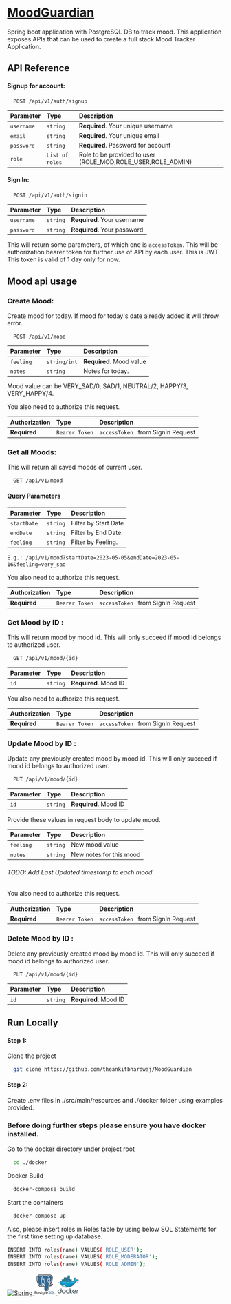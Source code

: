 # [MoodGuardian](https://moodguardian-api.onrender.com/)
Spring boot application with PostgreSQL DB to track mood. 
This application exposes APIs that can be used to create a full stack Mood Tracker Application.
## API Reference

#### Signup for account:

```http
  POST /api/v1/auth/signup
```

| Parameter | Type     | Description                |
| :-------- | :------- | :------------------------- |
| `username` | `string` | **Required**. Your unique username |
| `email` | `string` | **Required**. Your unique email |
| `password` | `string` | **Required**. Password  for account |
| `role` | `List of roles` |  Role to be provided to user (ROLE_MOD,ROLE_USER,ROLE_ADMIN) |

#### Sign In:

```http
  POST /api/v1/auth/signin
```

| Parameter | Type     | Description                       |
| :-------- | :------- | :-------------------------------- |
| `username`      | `string` | **Required**. Your username |
| `password`      | `string` | **Required**. Your password |

This will return some parameters, of which one is `accessToken`. This will be authorization bearer token for further use of API by each user. This is JWT. This token is valid of 1 day only for now.

## Mood api usage

### Create Mood:
Create mood for today. If mood for today's date already added it will throw error.

```http
  POST /api/v1/mood
```
| Parameter | Type         | Description                       |
| :-------- |:-------------| :-------------------------------- |
| `feeling`      | `string/int` | **Required**. Mood value |
| `notes`      | `string`     |  Notes for today. |

Mood value can be VERY_SAD/0, SAD/1, NEUTRAL/2, HAPPY/3, VERY_HAPPY/4.

You also need to authorize this request.

| Authorization | Type     | Description                       |
| :-------- | :------- | :-------------------------------- |
| **Required**      | `Bearer Token` | `accessToken ` from SignIn Request |


### Get all Moods:
This will return all saved moods of current user.

```http
  GET /api/v1/mood
```

#### Query Parameters

| Parameter   | Type     | Description          |
|:------------| :------- |:---------------------|
| `startDate` | `string` | Filter by Start Date |
| `endDate`   | `string` | Filter by End Date.  |
| `feeling`   | `string` | Filter by Feeling.   |

```
E.g.: /api/v1/mood?startDate=2023-05-05&endDate=2023-05-16&feeling=very_sad
```

You also need to authorize this request.

| Authorization | Type     | Description                       |
| :-------- | :------- | :-------------------------------- |
| **Required**      | `Bearer Token` | `accessToken ` from SignIn Request |

### Get Mood by ID :
This will return mood by mood id. This will only succeed if mood id belongs to authorized user.

```http
  GET /api/v1/mood/{id}
```

| Parameter | Type     | Description                       |
| :-------- | :------- | :-------------------------------- |
| `id`      | `string` | **Required**. Mood ID |

You also need to authorize this request.

| Authorization | Type     | Description                       |
| :-------- | :------- | :-------------------------------- |
| **Required**      | `Bearer Token` | `accessToken ` from SignIn Request |

### Update Mood by ID :
Update any previously created mood by mood id. This will only succeed if mood id belongs to authorized user.

```http
  PUT /api/v1/mood/{id}
```
| Parameter | Type     | Description                       |
| :-------- | :------- | :-------------------------------- |
| `id`      | `string` | **Required**. Mood ID |

Provide these values in request body to update mood.

| Parameter | Type     | Description             |
| :-------- | :------- |:------------------------|
| `feeling`      | `string` | New mood value          |
| `notes`      | `string` | New notes for this mood |


###### TODO: Add Last Updated timestamp to each mood. 

You also need to authorize this request.

| Authorization | Type     | Description                       |
| :-------- | :------- | :-------------------------------- |
| **Required**      | `Bearer Token` | `accessToken ` from SignIn Request |

### Delete Mood by ID :
Delete any previously created mood by mood id. This will only succeed if mood id belongs to authorized user.

```http
  PUT /api/v1/mood/{id}
```
| Parameter | Type     | Description                       |
| :-------- | :------- | :-------------------------------- |
| `id`      | `string` | **Required**. Mood ID |



## Run Locally

#### Step 1: 
Clone the project

```bash
  git clone https://github.com/theankitbhardwaj/MoodGuardian
```

#### Step 2: 
Create .env files in ./src/main/resources and ./docker folder using examples provided.


### Before doing further steps please ensure you have docker installed.

Go to the docker directory under project root

```bash
  cd ./docker
```

Docker Build

```bash
  docker-compose build
```

Start the containers

```bash
  docker-compose up
```

Also, please insert roles in Roles table by using below SQL Statements for the first time setting up database.
```bash
INSERT INTO roles(name) VALUES('ROLE_USER');
INSERT INTO roles(name) VALUES('ROLE_MODERATOR');
INSERT INTO roles(name) VALUES('ROLE_ADMIN');
```
<a href="https://spring.io/" target="blank">
<img style="float: middle" src="https://www.vectorlogo.zone/logos/springio/springio-icon.svg" alt="Spring" height="50" width="50" />
</a>
<a href="https://www.postgresql.org" target="blank">
<img style="float: middle" src="https://raw.githubusercontent.com/devicons/devicon/master/icons/postgresql/postgresql-original-wordmark.svg" alt="PostgreSQL" height="50" width="50" />
</a>
<a href="https://www.docker.com/" target="blank">
<img style="float: middle" src="https://raw.githubusercontent.com/devicons/devicon/master/icons/docker/docker-original-wordmark.svg" alt="Docker" height="50" width="50" />
</a>
